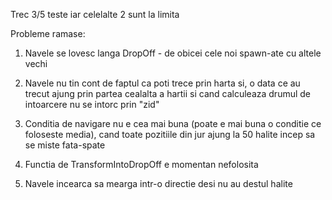 Trec 3/5 teste iar celelalte 2 sunt la limita

Probleme ramase:
1. Navele se lovesc langa DropOff - de obicei cele noi spawn-ate cu altele vechi

2. Navele nu tin cont de faptul ca poti trece prin harta si, o data ce au trecut
ajung prin partea cealalta a hartii si cand calculeaza drumul de intoarcere nu
se intorc prin "zid"

3. Conditia de navigare nu e cea mai buna (poate e mai buna o conditie ce
foloseste media), cand toate pozitiile din jur ajung la 50 halite incep sa se
miste fata-spate

4. Functia de TransformIntoDropOff e momentan nefolosita

5. Navele incearca sa mearga intr-o directie desi nu au destul halite

